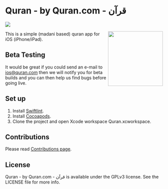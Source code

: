 # Quran - by Quran.com - قرآن

[<img src="https://cloud.githubusercontent.com/assets/5665498/24449585/04481cfe-1478-11e7-9079-35c9532fc661.png" />](https://itunes.apple.com/app/id1118663303)


[<img align="right" src="https://cloud.githubusercontent.com/assets/5665498/25025425/85720cc8-20a2-11e7-9860-c1e37353b049.png"  width="175"/>](https://itunes.apple.com/app/id1118663303)

This is a simple (madani based) quran app for iOS (iPhone/iPad).

## Beta Testing

It would be great if you could send an e-mail to ios@quran.com then we will notify you for beta builds and you can then help us find bugs before going live.

## Set up

1. Install [Swiftlint](https://github.com/realm/SwiftLint).
2. Install [Cocoapods](https://cocoapods.org).
3. Clone the project and open Xcode workspace Quran.xcworkspace.

## Contributions
Please read [Contributions page](https://github.com/quran/quran-ios/wiki/Contributions).

## License

Quran - by Quran.com - قرآن is available under the GPLv3 license. See the LICENSE file for more info.
